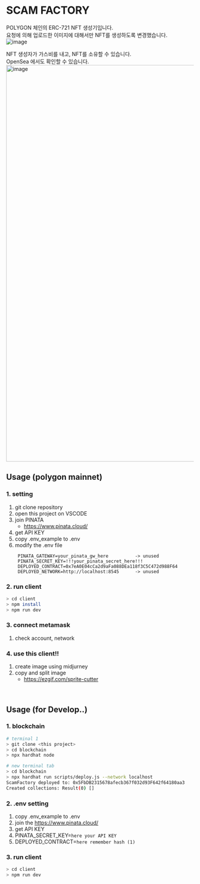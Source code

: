 # SCAM FACTORY
POLYGON 체인의 ERC-721 NFT 생성기입니다.   
요청에 의해 업로드한 이미지에 대해서만 NFT를 생성하도록 변경했습니다.    
![image](https://github.com/NTF-marketplace/scam-factory/assets/52898964/e76fb592-6488-4b73-90dd-b72ffc4fa868)

NFT 생성자가 가스비를 내고, NFT를 소유할 수 있습니다.    
OpenSea 에서도 확인할 수 있습니다.   
<img width="1066" alt="image" src="https://github.com/NTF-marketplace/scam-factory/assets/52898964/2343734c-80ce-4fc0-acf1-17b8d7bea039">


## Usage (polygon mainnet)
### 1. setting
1. git clone repository
2. open this project on VSCODE
3. join PINATA
   * https://www.pinata.cloud/
4. get API KEY
5. copy .env_example to .env
6. modify the .env file
   ```
    PINATA_GATEWAY=your_pinata_gw_here          -> unused
    PINATA_SECRET_KEY=!!!your_pinata_secret_here!!! 
    DEPLOYED_CONTRACT=0x7eA0E04cCa2d9aFa088DEa118f3C5C472d988F64
    DEPLOYED_NETWORK=http://localhost:8545      -> unused
   ```
### 2. run client
```bash
> cd client
> npm install
> npm run dev
```

### 3. connect metamask
1. check account, network

### 4. use this client!!
1. create image using midjurney
2. copy and split image
   * https://ezgif.com/sprite-cutter


<br>


## Usage (for Develop..)
### 1. blockchain
```bash
# terminal 1
> git clone <this project>
> cd blockchain
> npx hardhat node

# new terminal tab
> cd blockchain
> npx hardhat run scripts/deploy.js --network localhost
ScamFactory deployed to: 0x5FbDB2315678afecb367f032d93F642f64180aa3      <--- Remember this hash .. --- (1)
Created collections: Result(0) []
```

### 2. .env setting
1. copy .env_example to .env
2. join the https://www.pinata.cloud/
3. get API KEY
4. PINATA_SECRET_KEY=`here your API KEY`
5. DEPLOYED_CONTRACT=`here remember hash (1)`

### 3. run client
```bash
> cd client
> npm run dev
```
